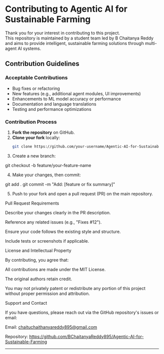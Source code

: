 # Contributing to Agentic AI for Sustainable Farming

Thank you for your interest in contributing to this project.  
This repository is maintained by a student team led by B Chaitanya Reddy and aims to provide intelligent, sustainable farming solutions through multi-agent AI systems.

## Contribution Guidelines

### Acceptable Contributions
- Bug fixes or refactoring
- New features (e.g., additional agent modules, UI improvements)
- Enhancements to ML model accuracy or performance
- Documentation and language translations
- Testing and performance optimizations

### Contribution Process

1. **Fork the repository** on GitHub.
2. **Clone your fork** locally:
   ```bash
   git clone https://github.com/your-username/Agentic-AI-for-Sustainable-Farming.git

3. Create a new branch:

git checkout -b feature/your-feature-name


4. Make your changes, then commit:

git add .
git commit -m "Add: [feature or fix summary]"


5. Push to your fork and open a pull request (PR) on the main repository.



Pull Request Requirements

Describe your changes clearly in the PR description.

Reference any related issues (e.g., "Fixes #12").

Ensure your code follows the existing style and structure.

Include tests or screenshots if applicable.


License and Intellectual Property

By contributing, you agree that:

All contributions are made under the MIT License.

The original authors retain credit.

You may not privately patent or redistribute any portion of this project without proper permission and attribution.


Support and Contact

If you have questions, please reach out via the GitHub repository's issues or email:

Email: chaituchaithanyareddy895@gmail.com

Repository: https://github.com/BChaitanyaReddy895/Agentic-AI-for-Sustainable-Farming


---

